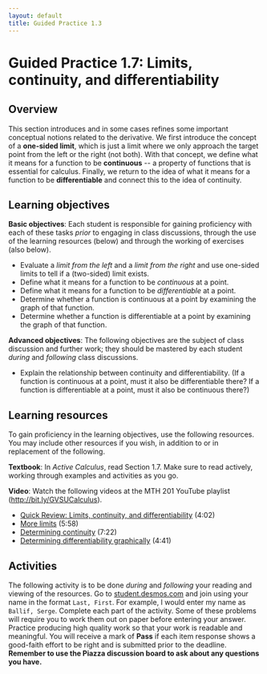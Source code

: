 ```yaml
---
layout: default
title: Guided Practice 1.3
---
```


# Guided Practice 1.7: Limits, continuity, and differentiability

## Overview

This section introduces and in some cases refines some important conceptual notions related to the derivative. We first introduce the concept of a **one-sided limit**, which is just a limit where we only approach the target point from the left or the right (not both). With that concept, we define what it means for a function to be **continuous** -- a property of functions that is essential for calculus. Finally, we return to the idea of what it means for a function to be **differentiable** and connect this to the idea of continuity. 

## Learning objectives

__Basic objectives__: Each student is responsible for gaining proficiency with each of these tasks _prior_ to engaging in class discussions, through the use of the learning resources (below) and through the working of exercises (also below). 

- Evaluate a *limit from the left* and a *limit from the right* and use one-sided limits to tell if a (two-sided) limit exists. 
- Define what it means for a function to be *continuous* at a point. 
- Define what it means for a function to be *differentiable* at a point. 
- Determine whether a function is continuous at a point by examining the graph of that function. 
- Determine whether a function is differentiable at a point by examining the graph of that function. 

__Advanced objectives__: The following objectives are the subject of class discussion and further work; they should be mastered by each student _during_ and _following_ class discussions. 

- Explain the relationship between continuity and differentiability. (If a function is continuous at a point, must it also be differentiable there? If a function is differentiable at a point, must it also be continuous there?) 

## Learning resources 

To gain proficiency in the learning objectives, use the following resources. You may include other resources if you wish, in addition to or in replacement of the following. 

__Textbook__: In _Active Calculus_, read Section 1.7. Make sure to read actively, working through examples and activities as you go. 

__Video__: Watch the following videos at the MTH 201 YouTube playlist (http://bit.ly/GVSUCalculus). 

- [Quick Review: Limits, continuity, and differentiability](http://www.youtube.com/watch?v=7-S0qHpnddk) (4:02) 
- [More limits](http://www.youtube.com/watch?v=OmgIej6fHrc) (5:58)
- [Determining continuity](http://www.youtube.com/watch?v=71PGm02zFjw) (7:22)
- [Determining differentiability graphically](http://www.youtube.com/watch?v=_vimObBaJxI) (4:41)

## Activities

The following activity is to be done _during_ and _following_ your reading and viewing of the resources. Go to [student.desmos.com](https://student.desmos.com/?prepopulateCode=HMGTZ) and join using your name in the format `Last, First`. For example, I would enter my name as `Ballif, Serge`. Complete each part of the activity. Some of these problems will require you to work them out on paper before entering your answer. Practice producing high quality work so that your work is readable and meaningful. You will receive a mark of __Pass__ if each item response shows a good-faith effort to be right and is submitted prior to the deadline. __Remember to use the Piazza discussion board to ask about any questions you have.__
